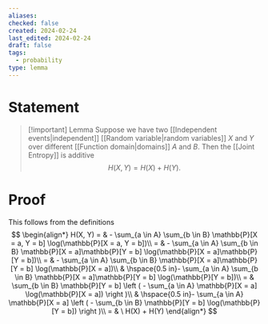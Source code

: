 ```yaml
---
aliases: 
checked: false
created: 2024-02-24
last_edited: 2024-02-24
draft: false
tags:
  - probability
type: lemma
---
```

# Statement

> [!important] Lemma
> Suppose we have two [[Independent events|independent]] [[Random variable|random variables]] $X$ and $Y$ over different [[Function domain|domains]] $A$ and $B$. Then the [[Joint Entropy]] is additive
> $$H(X, Y) = H(X) + H(Y).$$

# Proof

This follows from the definitions
$$
\begin{align*}
H(X, Y) = & - \sum_{a \in A} \sum_{b \in B} \mathbb{P}[X = a, Y = b] \log(\mathbb{P}[X = a, Y = b])\\
= & - \sum_{a \in A} \sum_{b \in B} \mathbb{P}[X = a]\mathbb{P}[Y = b] \log(\mathbb{P}[X = a]\mathbb{P}[Y = b])\\
= & - \sum_{a \in A} \sum_{b \in B} \mathbb{P}[X = a]\mathbb{P}[Y = b] \log(\mathbb{P}[X = a])\\
& \hspace{0.5 in}- \sum_{a \in A} \sum_{b \in B} \mathbb{P}[X = a]\mathbb{P}[Y = b] \log(\mathbb{P}[Y = b])\\
= & \sum_{b \in B} \mathbb{P}[Y = b] \left ( - \sum_{a \in A} \mathbb{P}[X = a] \log(\mathbb{P}[X = a]) \right )\\
& \hspace{0.5 in}- \sum_{a \in A} \mathbb{P}[X = a] \left ( - \sum_{b \in B} \mathbb{P}[Y = b] \log(\mathbb{P}[Y = b]) \right )\\
= & \ H(X) + H(Y)
\end{align*}
$$